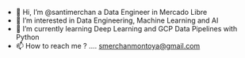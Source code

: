 - 👋 Hi, I’m @santimerchan a Data Engineer in Mercado Libre
- 👀 I’m interested in Data Engineering, Machine Learning and AI
- 🌱 I’m currently learning Deep Learning and GCP Data Pipelines with Python
- 📫 How to reach me ? .... smerchanmontoya@gmail.com

<!---
santimerchan/santimerchan is a ✨ special ✨ repository because its `README.md` (this file) appears on your GitHub profile.
You can click the Preview link to take a look at your changes.
--->
